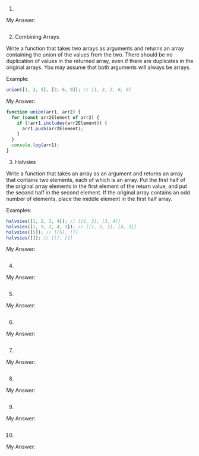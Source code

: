 1.

My Answer:

```javascript

```

2. Combining Arrays

Write a function that takes two arrays as arguments and returns an array containing the union of the values from the two. There should be no duplication of values in the returned array, even if there are duplicates in the original arrays. You may assume that both arguments will always be arrays.

Example:

```javascript
union([1, 3, 5], [3, 6, 9]); // [1, 3, 5, 6, 9]
```

My Answer:

```javascript
function union(arr1, arr2) {
  for (const arr2Element of arr2) {
    if (!arr1.includes(arr2Element)) {
      arr1.push(arr2Element);
    }
  }
  console.log(arr1);
}
```

3. Halvsies

Write a function that takes an array as an argument and returns an array that contains two elements, each of which is an array. Put the first half of the original array elements in the first element of the return value, and put the second half in the second element. If the original array contains an odd number of elements, place the middle element in the first half array.

Examples:

```javascript
halvsies([1, 2, 3, 4]); // [[1, 2], [3, 4]]
halvsies([1, 5, 2, 4, 3]); // [[1, 5, 2], [4, 3]]
halvsies([5]); // [[5], []]
halvsies([]); // [[], []]
```

My Answer:

```javascript

```

4.

My Answer:

```javascript

```

5.

My Answer:

```javascript

```

6.

My Answer:

```javascript

```

7.

My Answer:

```javascript

```

8.

My Answer:

```javascript

```

9.

My Answer:

```javascript

```

10.

My Answer:

```javascript

```
